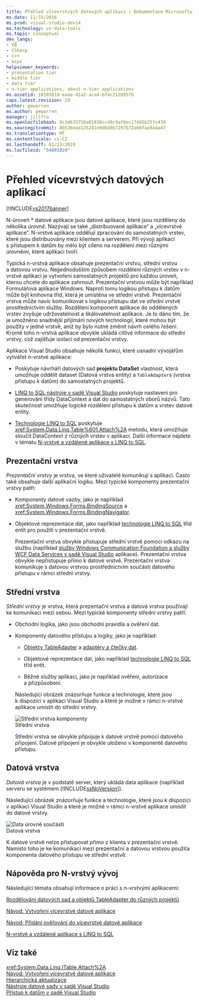 ```yaml
---
title: Přehled vícevrstvých datových aplikací | Dokumentace Microsoftu
ms.date: 11/15/2016
ms.prod: visual-studio-dev14
ms.technology: vs-data-tools
ms.topic: conceptual
dev_langs:
- VB
- CSharp
- C++
- aspx
helpviewer_keywords:
- presentation tier
- middle tier
- data tier
- n-tier applications, about n-tier applications
ms.assetid: 1020581d-eaaa-41a2-aca4-bf4c212895f6
caps.latest.revision: 29
author: gewarren
ms.author: gewarren
manager: jillfra
ms.openlocfilehash: 9c3d635750a01838cc40c9af8ec17465b25fc438
ms.sourcegitcommit: 8b538eea125241e9d6d8b7297b72a66faa9a4a47
ms.translationtype: MT
ms.contentlocale: cs-CZ
ms.lasthandoff: 01/23/2019
ms.locfileid: "54801824"
---
```

# <a name="n-tier-data-applications-overview"></a>Přehled vícevrstvých datových aplikací
[!INCLUDE[vs2017banner](../includes/vs2017banner.md)]

  
N-úroveň * datové aplikace jsou datové aplikace, které jsou rozděleny do několika *úrovně*. Nazývají se také „distribuované aplikace“ a „vícevrstvé aplikace“. N-vrstvé aplikace oddělují zpracování do samostatných vrstev, které jsou distribuovány mezi klientem a serverem. Při vývoji aplikací s přístupem k datům by mělo být cíleno na rozdělení mezi různými úrovněmi, které aplikaci tvoří.  
  
 Typická n-vrstvá aplikace obsahuje prezentační vrstvu, střední vrstvu a datovou vrstvu. Nejjednodušším způsobem rozdělení různých vrstev v n-vrstvé aplikaci je vytvoření samostatných projektů pro každou úroveň, kterou chcete do aplikace zahrnout. Prezentační vrstvou může být například Formulářová aplikace Windows. Naproti tomu logikou přístupu k datům může být knihovna tříd, která je umístěna ve střední vrstvě. Prezentační vrstva může navíc komunikovat s logikou přístupu dat ve střední vrstvě prostřednictvím služby. Rozdělení komponent aplikace do oddělených vrstev zvyšuje udržovatelnost a škálovatelnost aplikace. Je to dáno tím, že je umožněno snadnější přijímání nových technologií, které mohou být použity v jedné vrstvě, aniž by bylo nutné změnit návrh celého řešení. Kromě toho n-vrstvá aplikace obvykle ukládá citlivé informace do střední vrstvy, což zajišťuje izolaci od prezentační vrstvy.  
  
 Aplikace Visual Studio obsahuje několik funkcí, které usnadní vývojářům vytvářet n-vrstvé aplikace:  
  
-   Poskytuje návrháři datových sad **projektu DataSet** vlastnost, která umožňuje oddělit dataset (Datová vrstva entity) a `TableAdapter`s (vrstva přístupu k datům) do samostatných projektů.  
  
-   [LINQ to SQL nástroje v sadě Visual Studio](../data-tools/linq-to-sql-tools-in-visual-studio2.md) poskytuje nastavení pro generování třídy DataContext a dat do samostatných oborů názvů. Tato skutečnost umožňuje logické rozdělení přístupu k datům a vrstev datové entity.  
  
-   [Technologie LINQ to SQL](http://msdn.microsoft.com/library/73d13345-eece-471a-af40-4cc7a2f11655) poskytuje <xref:System.Data.Linq.Table%601.Attach%2A> metodu, která umožňuje sloučit DataContext z různých vrstev v aplikaci. Další informace najdete v tématu [N-vrstvé a vzdálené aplikace s LINQ to SQL](http://msdn.microsoft.com/library/854a1cdd-53cb-45f5-83ca-63962a9b3598).  
  
## <a name="presentation-tier"></a>Prezentační vrstva  
 *Prezentační vrstvy* je vrstva, ve které uživatelé komunikují s aplikací. Často také obsahuje další aplikační logiku. Mezi typické komponenty prezentační vrstvy patří:  
  
- Komponenty datové vazby, jako je například <xref:System.Windows.Forms.BindingSource> a <xref:System.Windows.Forms.BindingNavigator>.  
  
- Objektové reprezentace dat, jako například [technologie LINQ to SQL](http://msdn.microsoft.com/library/73d13345-eece-471a-af40-4cc7a2f11655) tříd entit pro použití v prezentační vrstvě.  
  
  Prezentační vrstva obvykle přistupuje střední vrstvě pomocí odkazu na službu (například [služby Windows Communication Foundation a služby WCF Data Services v sadě Visual Studio](../data-tools/windows-communication-foundation-services-and-wcf-data-services-in-visual-studio.md) aplikace). Prezentační vrstva obvykle nepřistupuje přímo k datové vrstvě. Prezentační vrstva komunikuje s datovou vrstvou prostřednictvím součásti datového přístupu v rámci střední vrstvy.  
  
## <a name="middle-tier"></a>Střední vrstva  
 *Střední vrstvy* je vrstva, která prezentační vrstva a datová vrstva používají ke komunikaci mezi sebou. Mezi typické komponenty střední vrstvy patří:  
  
- Obchodní logika, jako jsou obchodní pravidla a ověření dat.  
  
- Komponenty datového přístupu a logiky, jako je například:  
  
  -   [Objekty TableAdapter](http://msdn.microsoft.com/library/09416de9-134c-4dc7-8262-6c8d81e3f364) a [adaptéry a čtečky dat](http://msdn.microsoft.com/library/cc952ca2-ec19-46ab-9189-15174b52cb74).  
  
  -   Objektové reprezentace dat, jako například [technologie LINQ to SQL](http://msdn.microsoft.com/library/73d13345-eece-471a-af40-4cc7a2f11655) tříd entit.  
  
  -   Běžné služby aplikací, jako je například ověření, autorizace a přizpůsobení.  
  
  Následující obrázek znázorňuje funkce a technologie, které jsou k dispozici v aplikaci Visual Studio a které je možné v rámci n-vrstvé aplikace umístit do střední vrstvy.  
  
  ![Střední vrstva komponenty](../data-tools/media/ntiermid.png "NtierMid")  
  Střední vrstva  
  
  Střední vrstva se obvykle připojuje k datové vrstvě pomocí datového připojení. Datové připojení je obvykle uloženo v komponentě datového přístupu.  
  
## <a name="data-tier"></a>Datová vrstva  
 *Datová vrstva* je v podstatě server, který ukládá data aplikace (například serveru se systémem [!INCLUDE[ssNoVersion](../includes/ssnoversion-md.md)]).  
  
 Následující obrázek znázorňuje funkce a technologie, které jsou k dispozici v aplikaci Visual Studio a které je možné v rámci n-vrstvé aplikace umístit do datové vrstvy.  
  
 ![Data úrovně součásti](../data-tools/media/ntierdatatier.png "ntierdatatier")  
Datová vrstva  
  
 K datové vrstvě nelze přistupovat přímo z klienta v prezentační vrstvě. Namísto toho je ke komunikaci mezi prezentační a datovou vrstvou použita komponenta datového přístupu ve střední vrstvě.  
  
## <a name="help-for-n-tier-development"></a>Nápověda pro N-vrstvý vývoj  
 Následující témata obsahují informace o práci s n-vrstvými aplikacemi:  
  
 [Rozdělování datových sad a objektů TableAdapter do různých projektů](../data-tools/separate-datasets-and-tableadapters-into-different-projects.md)  
  
 [Návod: Vytvoření vícevrstvé datové aplikace](../data-tools/walkthrough-creating-an-n-tier-data-application.md)  
  
 [Návod: Přidání ověřování do vícevrstvé datové aplikace](http://msdn.microsoft.com/library/b35d072c-31f0-49ba-a225-69177592c265)  
  
 [N-vrstvé a vzdálené aplikace s LINQ to SQL](http://msdn.microsoft.com/library/854a1cdd-53cb-45f5-83ca-63962a9b3598)  
  
## <a name="see-also"></a>Viz také  
 <xref:System.Data.Linq.ITable.Attach%2A>   
 [Návod: Vytvoření vícevrstvé datové aplikace](../data-tools/walkthrough-creating-an-n-tier-data-application.md)   
 [Hierarchická aktualizace](../data-tools/hierarchical-update.md)   
 [Nástroje datové sady v sadě Visual Studio](../data-tools/dataset-tools-in-visual-studio.md)   
 [Přístup k datům v sadě Visual Studio](../data-tools/accessing-data-in-visual-studio.md)
